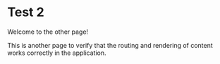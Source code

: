 # Test 2

Welcome to the other page!

This is another page to verify that the routing and rendering of content works
correctly in the application.
